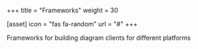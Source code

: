 +++
title = "Frameworks"
weight = 30

[asset]
  icon = "fas fa-random"
  url = "#"
+++

Frameworks for building diagram clients for different platforms